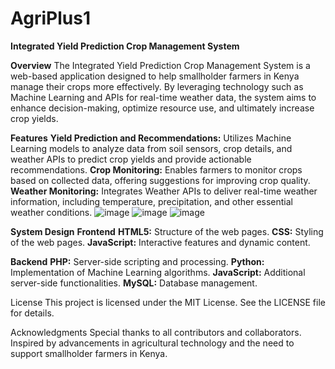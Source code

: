 # AgriPlus1
**Integrated Yield Prediction Crop Management System**

**Overview**
The Integrated Yield Prediction Crop Management System is a web-based application designed to help smallholder farmers in Kenya manage their crops more effectively. By leveraging technology such as Machine Learning and APIs for real-time weather data, the system aims to enhance decision-making, optimize resource use, and ultimately increase crop yields.

**Features**
**Yield Prediction and Recommendations:** Utilizes Machine Learning models to analyze data from soil sensors, crop details, and weather APIs to predict crop yields and provide actionable recommendations.
**Crop Monitoring:** Enables farmers to monitor crops based on collected data, offering suggestions for improving crop quality.
**Weather Monitoring:** Integrates Weather APIs to deliver real-time weather information, including temperature, precipitation, and other essential weather conditions.
![image](https://github.com/TiffTiffah/AgriPlus1/assets/99710566/5fbb4d44-4ebf-485d-a22e-06a9e150eee8)
![image](https://github.com/TiffTiffah/AgriPlus1/assets/99710566/6917dc68-a6da-4f6e-b550-1ab98508c225)
![image](https://github.com/TiffTiffah/AgriPlus1/assets/99710566/7d537bcd-dc28-4f5d-9b7a-aa6bf150ae25)




**System Design**
**Frontend**
**HTML5:** Structure of the web pages.
**CSS:** Styling of the web pages.
**JavaScript:** Interactive features and dynamic content.

**Backend**
**PHP:** Server-side scripting and processing.
**Python:** Implementation of Machine Learning algorithms.
**JavaScript:** Additional server-side functionalities.
**MySQL:** Database management.

License
This project is licensed under the MIT License. See the LICENSE file for details.

Acknowledgments
Special thanks to all contributors and collaborators.
Inspired by advancements in agricultural technology and the need to support smallholder farmers in Kenya.
